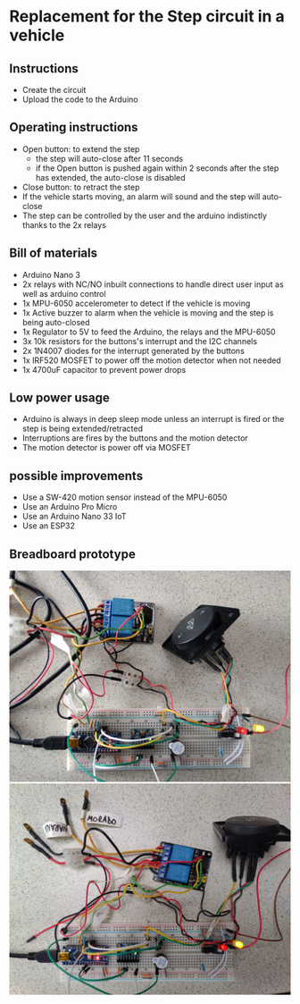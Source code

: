 # Replacement for the Step circuit in a vehicle

## Instructions
- Create the circuit
- Upload the code to the Arduino

## Operating instructions
- Open button: to extend the step
  - the step will auto-close after 11 seconds
  - if the Open button is pushed again within 2 seconds after the step has extended, the auto-close is disabled
- Close button: to retract the step
- If the vehicle starts moving, an alarm will sound and the step will auto-close
- The step can be controlled by the user and the arduino indistinctly thanks to the 2x relays

## Bill of materials
- Arduino Nano 3
- 2x relays with NC/NO inbuilt connections to handle direct user input as well as arduino control
- 1x MPU-6050 accelerometer to detect if the vehicle is moving
- 1x Active buzzer to alarm when the vehicle is moving and the step is being auto-closed
- 1x Regulator to 5V to feed the Arduino, the relays and the MPU-6050
- 3x 10k resistors for the buttons's interrupt and the I2C channels
- 2x 1N4007 diodes for the interrupt generated by the buttons
- 1x IRF520 MOSFET to power off the motion detector when not needed
- 1x 4700uF capacitor to prevent power drops

## Low power usage
  - Arduino is always in deep sleep mode unless an interrupt is fired or the step is being extended/retracted
  - Interruptions are fires by the buttons and the motion detector
  - The motion detector is power off via MOSFET

## possible improvements
- Use a SW-420 motion sensor instead of the MPU-6050
- Use an Arduino Pro Micro
- Use an Arduino Nano 33 IoT
- Use an ESP32

## Breadboard prototype
![Schematic](images/breadboard_view1.jpg)
![Schematic](images/breadboard_view2.jpg)
